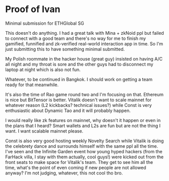 # Proof of Ivan

Minimal submission for ETHGlobal SG

This doesn't do anything. I had a great talk with Mina + zkNoid ppl but failed to connect with a good team and there's no way for me to finish my gamified, funnified and zk-verified real-world interaction app in time. So I'm just submitting this to have something minimal submitted.

My Polish roommate in the hacker house (great guy) insisted on having A/C all night and my throat is sore and the other guys had to disconnect my laptop at night which is also not fun.

Whatever, to be continued in Bangkok. I should work on getting a team ready for that meanwhile.

It's also the time of Rao game round two and I'm focusing on that. Ethereum is nice but BitTensor is better. Vitalik doesn't want to scale mainnet for whatever reason (L2 kickbacks? technical issues?) while Const is very enthusiastic about Dynamic Tao and it will probably happen.

I would really like zk features on mainnet, why doesn't it happen or even in the plans that I heard? Smart wallets and L2s are fun but are not the thing I want. I want scalable mainnet please.

Const is also very good hosting weekly Novelty Search while Vitalik is doing the celebrety dance and surrounds himself with the same ppl all the time. I've seen and the Infinite Garden event how young hyped hackers (from the FarHack villa, I stay with them actually, cool guys!) were kicked out from the front seats to make space for Vitalik's team. They get to see him all the time, what's the point of even coming if new people are not allowed anyway? I'm not judging, whatever, this not cool tho bro.
